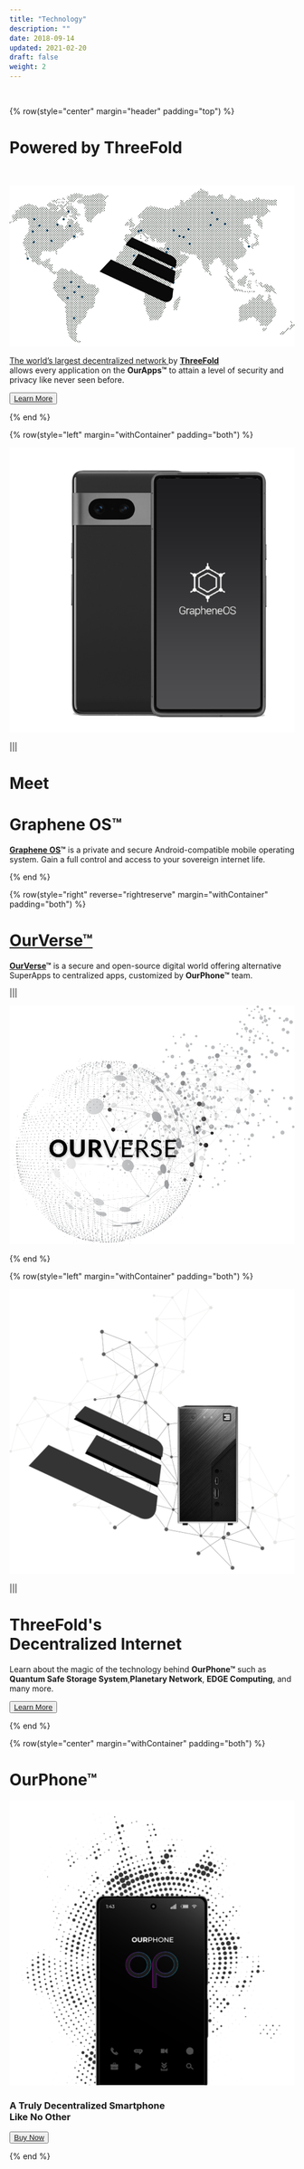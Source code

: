 ```yaml
---
title: "Technology"
description: ""
date: 2018-09-14
updated: 2021-02-20
draft: false
weight: 2
---
```


<div class="container mx-auto">

<!-- section 1 (co-found) -->
<br>

{% row(style="center" margin="header" padding="top") %}

# Powered by ThreeFold

<br>

![Image](./img/tfbg.png#mx-auto)

<a href="https://library.threefold.me/info/threefold#/tfgrid/threefold__tfgrid_home" target="_blank"><ins>The world’s largest decentralized network </ins></a>by [**ThreeFold**](https://threefold.io/)<br>allows every application on the __OurApps&trade;__ to attain a level of security and privacy like never seen before.


<button>[Learn More](https://library.threefold.me/info/threefold/#/tfgrid/threefold__tfgrid_home)</button>

{% end %}

<!-- section 2 (graphene) -->

{% row(style="left" margin="withContainer" padding="both") %}

![Image](./img/graphene.png#mx-auto)

|||

# Meet
# Graphene OS&trade;
<a href="https://grapheneos.org/features" target="_blank"><ins>**Graphene OS**</ins></a>**&trade;** 
is a private and secure Android-compatible mobile operating system. 
Gain a full control and access to your sovereign internet life.

{% end %}

<!-- section 2 (co-found) -->

{% row(style="right" reverse="rightreserve" margin="withContainer" padding="both") %}


<a href="https://ourverse.tf/" target="_blank"><h1>OurVerse&trade;</h1></a>

<a href="https://ourverse.tf/" target="_blank"><ins>**OurVerse**</ins></a>**&trade;** is a secure and open-source digital world offering alternative SuperApps to centralized apps, customized by __OurPhone&trade;__ team.

|||

![Image](./img/ourverse.png#mx-auto)
<br>

{% end %}

<!-- section 5 apps -->


{% row(style="left" margin="withContainer" padding="both") %}

![Image](./img/technology.png#mx-auto)

|||

# ThreeFold's <br> Decentralized Internet

Learn about the magic of the technology behind __OurPhone&trade;__ such as __Quantum Safe Storage System__,__Planetary Network__, __EDGE Computing__, and many more.

<button>[Learn More](https://library.threefold.me/info/threefold/#/technology/threefold__zos)</button>

{% end %}

<!-- section 6 Buy -->

{% row(style="center" margin="withContainer" padding="both") %}

# OurPhone&trade;

![Image](./img/placeholder.png#medium#mx-auto)
<br>


### __A Truly Decentralized Smartphone__ <br>__Like No Other__


<button>[Buy Now](/buynow)</button>

{% end %}

</div>